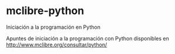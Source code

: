 # mclibre-python
Iniciación a la programación en Python

Apuntes de iniciación a la programación con Python
disponibles en http://www.mclibre.org/consultar/python/
